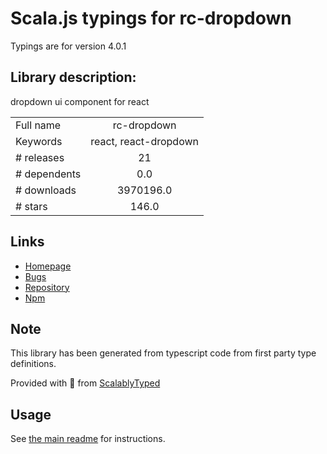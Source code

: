 
# Scala.js typings for rc-dropdown

Typings are for version 4.0.1

## Library description:
dropdown ui component for react

|                    |                 |
| ------------------ | :-------------: |
| Full name          | rc-dropdown |
| Keywords           | react, react-dropdown |
| # releases         | 21 |
| # dependents       | 0.0 |
| # downloads        | 3970196.0 |
| # stars            | 146.0 |

## Links
- [Homepage](http://github.com/react-component/dropdown)
- [Bugs](http://github.com/react-component/dropdown/issues)
- [Repository](https://github.com/react-component/dropdown)
- [Npm](https://www.npmjs.com/package/rc-dropdown)
    


## Note
This library has been generated from typescript code from first party type definitions.

Provided with :purple_heart: from [ScalablyTyped](https://github.com/oyvindberg/ScalablyTyped)

## Usage
See [the main readme](../../readme.md) for instructions.


